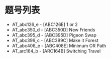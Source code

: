 # 题号列表

- AT_abc126_e - [ABC126E] 1 or 2
- AT_abc350_d - [ABC350D] New Friends
- AT_abc395_d - [ABC395D] Pigeon Swap
- AT_abc399_c - [ABC399C] Make it Forest
- AT_abc408_e - [ABC408E] Minimum OR Path
- AT_arc164_b - [ARC164B] Switching Travel
